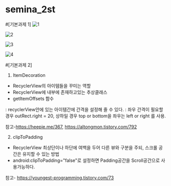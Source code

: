 # semina_2st

#[기본과제 1]
![1](https://user-images.githubusercontent.com/60434971/81453290-2181e580-91c4-11ea-8c02-766180416f0f.jpg)


![2](https://user-images.githubusercontent.com/60434971/81453292-221a7c00-91c4-11ea-8ba5-0c8dba88f122.jpg)


![3](https://user-images.githubusercontent.com/60434971/81453286-1fb82200-91c4-11ea-9838-fcfde301afcc.jpg)


![4](https://user-images.githubusercontent.com/60434971/81453288-20e94f00-91c4-11ea-9e8c-1455e87bb9ce.jpg)

#[기본과제 2]

1. ItemDecoration

- RecyclerView의 아이템들을 꾸미는 역할
- RecyclerView에 내부에 존재하고있는 추상클래스
- getItemOffsets 함수

: recyclerView안에 있는 아이템간에 간격을 설정해 줄 수 있다.
: 좌우 간격이 필요할 경우 outRect.right = 20, 상하일 경우 top or bottom을 좌우는 left or right 를 사용.

참고-https://heepie.me/367, https://altongmon.tistory.com/792

2. clipToPadding
- RecyclerView 최상단이나 하단에 여백을 두어 다른 뷰와 구분을 주되, 스크롤 공간은 유지할 수 있는 방법
- android:clipToPadding="false"로 설정하면 Padding공간을 Scroll공간으로 사용가능하다.

참고- https://youngest-programming.tistory.com/73

